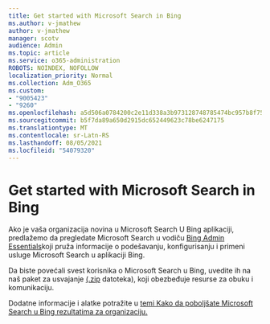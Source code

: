 ```yaml
---
title: Get started with Microsoft Search in Bing
ms.author: v-jmathew
author: v-jmathew
manager: scotv
audience: Admin
ms.topic: article
ms.service: o365-administration
ROBOTS: NOINDEX, NOFOLLOW
localization_priority: Normal
ms.collection: Adm_O365
ms.custom:
- "9005423"
- "9260"
ms.openlocfilehash: a5d506a0784200c2e11d338a3b973128748785474bc957b8f75f67a72324503b
ms.sourcegitcommit: b5f7da89a650d2915dc652449623c78be6247175
ms.translationtype: MT
ms.contentlocale: sr-Latn-RS
ms.lasthandoff: 08/05/2021
ms.locfileid: "54079320"
---
```

# <a name="get-started-with-microsoft-search-in-bing"></a>Get started with Microsoft Search in Bing

Ako je vaša organizacija novina u Microsoft Search U Bing aplikaciji, predlažemo da pregledate Microsoft Search u vodiču [Bing Admin Essentials](https://go.microsoft.com/fwlink/p/?linkid=2127979)koji pruža informacije o podešavanju, konfigurisanju i primeni usluge Microsoft Search u aplikaciji Bing.

Da biste povećali svest korisnika o Microsoft Search u Bing, uvedite ih na naš paket za usvajanje [(.zip](https://go.microsoft.com/fwlink/p/?LinkID=2114710) datoteka), koji obezbeđuje resurse za obuku i komunikaciju.

Dodatne informacije i alatke potražite u [temi Kako da poboljšate Microsoft Search u Bing rezultatima za organizaciju.](https://go.microsoft.com/fwlink/?linkid=2152022)
